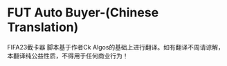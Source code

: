 <h1>FUT Auto Buyer-(Chinese Translation)</h1>
FIFA23截卡器
脚本基于作者Ck Algos的基础上进行翻译。如有翻译不周请谅解，本翻译纯公益性质，不得用于任何商业行为！
